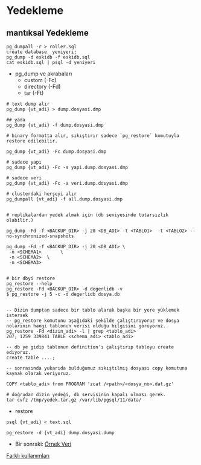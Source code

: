 # Yedekleme

## mantıksal Yedekleme

```
pg_dumpall -r > roller.sql
create database  yeniyeri;
pg_dump -d eskidb -f eskidb.sql
cat eskidb.sql | psql -d yeniyeri
```

* pg_dump ve akrabaları
  * custom (-Fc)
  * directory (-Fd)
  * tar (-Ft)

```
# text dump alır
pg_dump {vt_adi} > dump.dosyasi.dmp

## yada
pg_dump {vt_adi} -f dump.dosyasi.dmp

# binary formatta alır, sıkıştırır sadece `pg_restore` komutuyla restore edilebilir.

pg_dump {vt_adi} -Fc dump.dosyasi.dmp

# sadece yapı
pg_dump {vt_adi} -Fc -s yapi.dump.dosyasi.dmp

# sadece veri
pg_dump {vt_adi} -Fc -a veri.dump.dosyasi.dmp

# clusterdaki herşeyi alır
pg_dumpall {vt_adi} -f all.dump.dosyasi.dmp


# replikalardan yedek almak için (db seviyesinde tutarsızlık olabilir.)

pg_dump -Fd -f <BACKUP_DIR> -j 20 <DB_ADI> -t <TABLO1>  -t <TABLO2> --no-synchronized-snapshots

pg_dump -Fd -f <BACKUP_DIR> -j 20 <DB_ADI> \
 -n <SCHEMA1>       \
 -n <SCHEMA2>  \
 -n <SCHEMA3> 


# bir dbyi restore
pg_restore --help
pg_restore -Fd <BACKUP_DIR> -d degerlidb -v
$ pg_restore -j 5 -c -d degerlidb dosya.db


-- Dizin dumptan sadece bir tablo alarak başka bir yere yüklemek istersek
-- pg_restore komutunu aşağıdaki şekilde çalıştırıyoruz ve dosya nolarının hangi tablonun verisi olduğu bilgisini görüyoruz. 
pg_restore -Fd <dizin_adi> -l | grep <tablo_adi> 
207; 1259 339841 TABLE <schema_adi> <tablo_adi> 

-- db ye gidip tablonun definition'ı çalıştırıp tabloyu create ediyoruz. 
create table ....;

-- sonrasında yukarıda bulduğumuz sıkıştılmış dosyası copy komutuna kaynak olarak veriyoruz. 

COPY <tablo_adi> from PROGRAM 'zcat /<path>/<dosya_no>.dat.gz' 

# doğrudan dizin yedeği, db servisinin kapalı olması gerek.
tar cvfz /tmp/yedek.tar.gz /var/lib/pgsql/11/data/

```



* restore
```
psql {vt_adi} < text.sql

pg_restore -d {vt_adi} dump.dosyasi.dump

```




  * Bir sonraki:
  [Örnek Veri](ornek_veri.md)


[Farklı kullanımları](https://tubitak-bilgem-yte.github.io/pg-yonetici/mydoc_postgresql_yedekleme.html#pg_restore)
